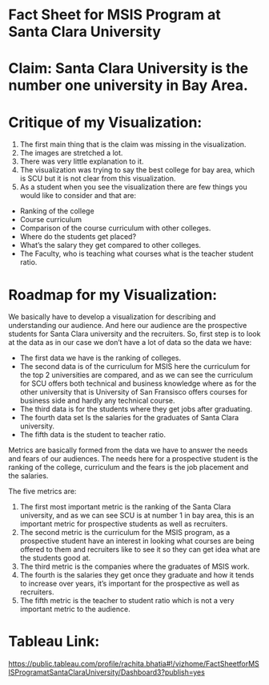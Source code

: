 # Fact Sheet for MSIS Program at Santa Clara University

# Claim: Santa Clara University is the number one university in Bay Area. 

# Critique of my Visualization: 
1.	The first main thing that is the claim was missing in the visualization.
2.	The images are stretched a lot.
3.	There was very little explanation to it.
4.	The visualization was trying to say the best college for bay area, which is SCU but it is not clear from this visualization.
5.	As a student when you see the visualization there are few things you would like to consider and that are:
-	Ranking of the college
-	Course curriculum
-	Comparison of the course curriculum with other colleges.
-	Where do the students get placed?
-	What’s the salary they get compared to other colleges.
-	The Faculty, who is teaching what courses what is the teacher student ratio.

# Roadmap for my Visualization:

We basically have to develop a visualization for describing and understanding our audience. And here our audience are the prospective students for Santa Clara university and the recruiters. 
So, first step is to look at the data as in our case we don’t have a lot of data so the data we have:
-	The first data we have is the ranking of colleges.
-	The second data is of the curriculum for MSIS here the curriculum for the top 2 universities are compared, and as we can see the curriculum for SCU offers both technical and business knowledge where as for the other university that is University of San Fransisco offers courses for business side and hardly any technical course.
-	The third data is for the students where they get jobs after graduating.
-	The fourth data set Is the salaries for the graduates of Santa Clara university.
-	The fifth data is the student to teacher ratio. 

Metrics are basically formed from the data we have to answer the needs and fears of our audiences. The needs here for a prospective student is the ranking of the college, curriculum and the fears is the job placement and the salaries. 

The five metrics are:

1.	The first most important metric is the ranking of the Santa Clara university, and as we can see SCU is at number 1 in bay area, this is an important metric for prospective students as well as recruiters.  
2.	The second metric is the curriculum for the MSIS program, as a prospective student have an interest in looking what courses are being offered to them and recruiters like to see it so they can get idea what are the students good at. 
3.	The third metric is the companies where the graduates of MSIS work.
4.	The fourth is the salaries they get once they graduate and how it tends to increase over years, it’s important for the prospective as well as recruiters. 
5.	The fifth metric is the teacher to student ratio which is not a very important metric to the audience. 

# Tableau Link:
https://public.tableau.com/profile/rachita.bhatia#!/vizhome/FactSheetforMSISProgramatSantaClaraUniversity/Dashboard3?publish=yes
